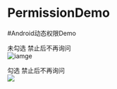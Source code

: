 # PermissionDemo
#Android动态权限Demo

未勾选 禁止后不再询问  
![iamge](![image](https://github.com/jianesrq0724/PermissionDemo/blob/master/gif/allowPermission.gif))

勾选 禁止后不再询问  
![](https://github.com/jianesrq0724/PermissionDemo/blob/master/gif/showRequestPermission.gif)
